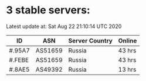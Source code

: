 # 3 stable servers:

Latest update at: Sat Aug 22 21:10:14 UTC 2020

| ID | ASN | Server Country | Online |
| -- | --- | -------------- | ------ |
| #.95A7 | AS51659 | Russia | 43 hrs |
| #.FEBE | AS51659 | Russia | 43 hrs |
| #.8AE5 | AS49392 | Russia | 13 hrs |

